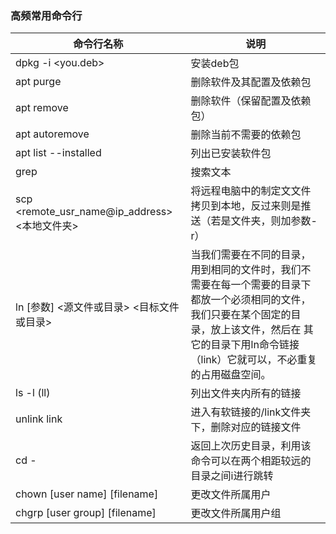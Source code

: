 ### 高频常用命令行
|命令行名称|说明|
|---|---|
|dpkg -i <you.deb>|安装deb包|    |
| apt purge <package name> | 删除软件及其配置及依赖包 |
| apt remove <package name> | 删除软件（保留配置及依赖包）
| apt autoremove <package name> | 删除当前不需要的依赖包
| apt list --installed| 列出已安装软件包|
| grep <string> | 搜索文本|
| scp <remote_usr_name@ip_address> <本地文件夹> | 将远程电脑中的制定文文件拷贝到本地，反过来则是推送（若是文件夹，则加参数-r）|
|ln [参数] <源文件或目录> <目标文件或目录> |当我们需要在不同的目录，用到相同的文件时，我们不需要在每一个需要的目录下都放一个必须相同的文件，我们只要在某个固定的目录，放上该文件，然后在 其它的目录下用ln命令链接（link）它就可以，不必重复的占用磁盘空间。|
|ls -l (ll)|列出文件夹内所有的链接| |
|unlink link| 进入有软链接的/link文件夹下，删除对应的链接文件|
|cd - | 返回上次历史目录，利用该命令可以在两个相距较远的目录之间i进行跳转
| chown [user name] [filename] | 更改文件所属用户 | 如果是文件夹则添加-R参数
| chgrp [user group] [filename] | 更改文件所属用户组 | 如果是文件夹则添加-R参数
	